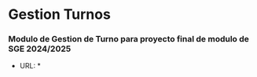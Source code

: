 # Gestion Turnos

### Modulo de Gestion de Turno para proyecto final de modulo de SGE 2024/2025

* URL: * 
